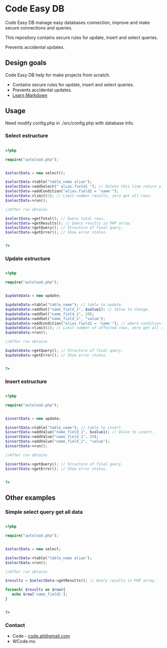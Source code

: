# Code Easy DB #

Code Easy DB manage easy databases connection, improve and make secure connections and queries.

This repository contains secure rules for update, insert and select queries.

Prevents accidental updates.

## Design goals ##

Code Easy DB help for make projects from scratch.

* Contains secure rules for update, insert and select queries.
* Prevents accidental updates.
* [Learn Markdown](https://github.com/code2514/code-easy-db)

## Usage ##

Need modify config.php in ./src/config.php with database info.

### Select estructure ###

```php

<?php

require("autoload.php");


$selectData = new select();

$selectData->table("table_name alias");
$selectData->addSelect(" alias.field1 "); // Delete this line return all fields.
$selectData->addCondition("alias.field2 = 'name'");
$selectData->limit(2); // Limit number results, zero get all rows.
$selectData->run();

//After run obtains

$selectData->getTotal(); // Query total rows.
$selectData->getResults(); // Query results in PHP array.
$selectData->getQuery(); // Structure of final query.
$selectData->getError(); // Show error status.


?>
```

### Update estructure ###

```php

<?php

require("autoload.php");


$updateData = new update;

$updateData->table("table_name"); // table to update.
$updateData->addSet("name_field_1", $value1); // Value to change.
$updateData->addSet("name_field_1", 20);
$updateData->addSet("name_field_1", "value");
$updateData->addCondition("alias.field2 = 'name'"); // where condition
$updateData->limit(2); // Limit number of affected rows, zero get all rows. Default limit 1 for prevents accidentally updates.
$updateData->run();

//After run obtains

$updateData->getQuery(); // Structure of final query.
$updateData->getError(); // Show error status.


?>
```

### Insert estructure ###

```php

<?php

require("autoload.php");


$insertData = new update;

$insertData->table("table_name"); // table to insert.
$insertData->addValue("name_field_1", $value1); // Value to insert.
$insertData->addValue("name_field_1", 20);
$insertData->addValue("name_field_1", "value");
$insertData->run();

//After run obtains

$insertData->getQuery(); // Structure of final query.
$insertData->getError(); // Show error status.


?>
```

## Other examples ##

### Simple select query get all data ###

```php

<?php

require("autoload.php");


$selectData = new select;

$selectData->table("table_name alias");
$selectData->run();

//After run obtains

$results = $selectData->getResults(); // Query results in PHP array.

foreach( $results as $row){
   echo $row['name_field1'];
}


?>
```

### Contact ###

* Code - code.atl@gmail.com
* WCode.mx
